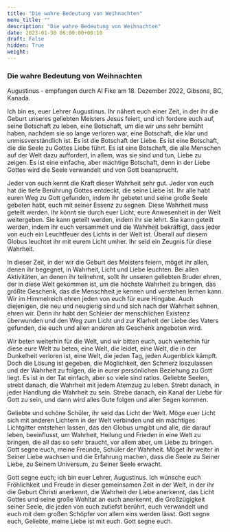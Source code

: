 ```yaml
---
title: "Die wahre Bedeutung von Weihnachten"
menu_title: ""
description: "Die wahre Bedeutung von Weihnachten"
date: 2023-01-30 06:00:00+00:10
draft: False
hidden: True
weight:
---
```

### Die wahre Bedeutung von Weihnachten

Augustinus - empfangen durch Al Fike am 18. Dezember 2022, Gibsons, BC, Kanada.

Ich bin es, euer Lehrer Augustinus. Ihr nähert euch einer Zeit, in der ihr die Geburt unseres geliebten Meisters Jesus feiert, und ich fordere euch auf, seine Botschaft zu leben, eine Botschaft, um die wir uns sehr bemüht haben, nachdem sie so lange verloren war, eine Botschaft, die klar und unmissverständlich ist. Es ist die Botschaft der Liebe. Es ist eine Botschaft, die die Seele zu Gottes Liebe führt. Es ist eine Botschaft, die alle Menschen auf der Welt dazu auffordert, in allem, was sie sind und tun, Liebe zu zeigen. Es ist eine einfache, aber mächtige Botschaft, denn in der Liebe Gottes wird die Seele verwandelt und von Gott beansprucht. 

Jeder von euch kennt die Kraft dieser Wahrheit sehr gut. Jeder von euch hat die tiefe Berührung Gottes entdeckt, die seine Liebe ist. Ihr alle habt euren Weg zu Gott gefunden, indem ihr gebetet und seine große Seele gebeten habt, euch mit seiner Essenz zu segnen. Diese Wahrheit muss geteilt werden. Ihr könnt sie durch euer Licht, eure Anwesenheit in der Welt weitergeben. Sie kann geteilt werden, indem ihr sie lehrt. Sie kann geteilt werden, indem ihr euch versammelt und die Wahrheit bekräftigt, dass jeder von euch ein Leuchtfeuer des Lichts in der Welt ist. Überall auf diesem Globus leuchtet ihr mit eurem Licht umher. Ihr seid ein Zeugnis für diese Wahrheit. 

In dieser Zeit, in der wir die Geburt des Meisters feiern, möget ihr allen, denen ihr begegnet, in Wahrheit, Licht und Liebe leuchten. Bei allen Aktivitäten, an denen ihr teilnehmt, sollt ihr unseren geliebten Bruder ehren, der in diese Welt gekommen ist, um die höchste Wahrheit zu bringen, das größte Geschenk, das die Menschheit je kennen und verstehen lernen kann. Wir im Himmelreich ehren jeden von euch für eure Hingabe. Auch diejenigen, die neu und neugierig sind und sich nach der Wahrheit sehnen, ehren wir. Denn ihr habt den Schleier der menschlichen Existenz überwunden und den Weg zum Licht und zur Klarheit der Liebe des Vaters gefunden, die euch und allen anderen als Geschenk angeboten wird. 

Wir beten weiterhin für die Welt, und wir bitten euch, auch weiterhin für diese eure Welt zu beten, eine Welt, die leidet, eine Welt, die in der Dunkelheit verloren ist, eine Welt, die jeden Tag, jeden Augenblick kämpft. Doch die Lösung ist gegeben, die Möglichkeit, den Schmerz loszulassen und der Wahrheit zu folgen, die in eurer persönlichen Beziehung zu Gott liegt. Es ist in der Tat einfach, aber so viele sind ratlos. Geliebte Seelen, strebt danach, die Wahrheit mit jedem Atemzug zu leben. Strebt danach, in jeder Handlung die Wahrheit zu sein. Strebe danach, ein Kanal der Liebe für Gott zu sein, und dann wird alles Gute folgen und aller Segen kommen. 

Geliebte und schöne Schüler, ihr seid das Licht der Welt. Möge euer Licht sich mit anderen Lichtern in der Welt verbinden und ein mächtiges Lichtgitter entstehen lassen, das den Globus umgibt und alle, die darauf leben, beeinflusst, um Wahrheit, Heilung und Frieden in eine Welt zu bringen, die all das so sehr braucht, vor allem aber, um Liebe zu bringen. Gott segne euch, meine Freunde, Schüler der Wahrheit. Möget ihr weiter in Seiner Liebe wachsen und die Erfahrung machen, dass die Seele zu Seiner Liebe, zu Seinem Universum, zu Seiner Seele erwacht. 

Gott segne euch; ich bin euer Lehrer, Augustinus. Ich wünsche euch Fröhlichkeit und Freude in dieser gemeinsamen Zeit in der Welt, in der ihr die Geburt Christi anerkennt, die Wahrheit der Liebe anerkennt, das Licht Gottes und seine große Wohltat an euch anerkennt, die Großzügigkeit seiner Seele, die jeden von euch zutiefst berührt, euch verwandelt und euch mit dem großen Schöpfer von allem eins werden lässt. Gott segne euch, Geliebte, meine Liebe ist mit euch. Gott segne euch.